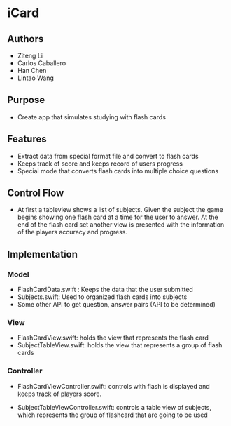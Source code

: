 # iCard

## Authors

* Ziteng Li
* Carlos Caballero
* Han Chen
* Lintao Wang

## Purpose

* Create app that simulates studying with flash cards

## Features

* Extract data from special format file and convert to flash cards
* Keeps  track of score and keeps record of users progress
* Special mode that converts flash cards into multiple choice questions

## Control Flow

* At first a tableview shows a list of subjects. Given the subject the game begins showing one flash card at a time for the user to answer. At the end of the flash card set another view is presented with the information of the players accuracy and progress.

## Implementation

### Model

* FlashCardData.swift : Keeps the data that the user submitted
* Subjects.swift: Used to organized flash cards into subjects
* Some other API to get question, answer pairs (API to be determined)

### View

* FlashCardView.swift: holds the view that represents the flash card
* SubjectTableView.swift: holds the view that represents a group of flash cards

### Controller

* FlashCardViewController.swift:  controls with flash is displayed and keeps track of players score.
  
* SubjectTableViewController.swift: controls a table view of subjects, which represents the group of flashcard that are going to be used
  
  ​
  
  ​